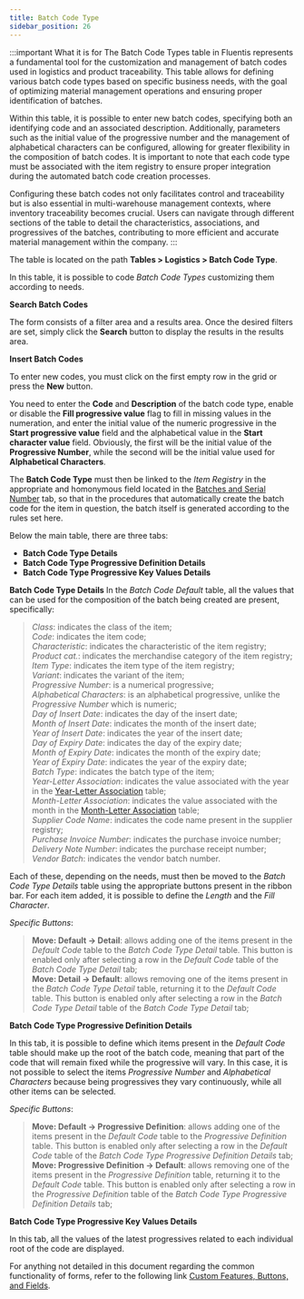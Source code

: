 ```yaml
---
title: Batch Code Type 
sidebar_position: 26
---
```


:::important What it is for
The Batch Code Types table in Fluentis represents a fundamental tool for the customization and management of batch codes used in logistics and product traceability. This table allows for defining various batch code types based on specific business needs, with the goal of optimizing material management operations and ensuring proper identification of batches.

Within this table, it is possible to enter new batch codes, specifying both an identifying code and an associated description. Additionally, parameters such as the initial value of the progressive number and the management of alphabetical characters can be configured, allowing for greater flexibility in the composition of batch codes. It is important to note that each code type must be associated with the item registry to ensure proper integration during the automated batch code creation processes.

Configuring these batch codes not only facilitates control and traceability but is also essential in multi-warehouse management contexts, where inventory traceability becomes crucial. Users can navigate through different sections of the table to detail the characteristics, associations, and progressives of the batches, contributing to more efficient and accurate material management within the company.
:::

The table is located on the path **Tables > Logistics > Batch Code Type**.

In this table, it is possible to code *Batch Code Types* customizing them according to needs.

**Search Batch Codes**

The form consists of a filter area and a results area. Once the desired filters are set, simply click the **Search** button to display the results in the results area.

**Insert Batch Codes**

To enter new codes, you must click on the first empty row in the grid or press the **New** button. 

You need to enter the **Code** and **Description** of the batch code type, enable or disable the **Fill progressive value** flag to fill in missing values in the numeration, and enter the initial value of the numeric progressive in the **Start progressive value** field and the alphabetical value in the **Start character value** field. Obviously, the first will be the initial value of the **Progressive Number**, while the second will be the initial value used for **Alphabetical Characters**.

The **Batch Code Type** must then be linked to the *Item Registry* in the appropriate and homonymous field located in the [Batches and Serial Number](/docs/erp-home/registers/items/create-new-item) tab, so that in the procedures that automatically create the batch code for the item in question, the batch itself is generated according to the rules set here.

Below the main table, there are three tabs:   
- **Batch Code Type Details**
- **Batch Code Type Progressive Definition Details**  
- **Batch Code Type Progressive Key Values Details**    

**Batch Code Type Details**
In the *Batch Code Default* table, all the values that can be used for the composition of the batch being created are present, specifically:

> *Class*: indicates the class of the item;    
> *Code*: indicates the item code;     
> *Characteristic*: indicates the characteristic of the item registry;     
> *Product cat.*: indicates the merchandise category of the item registry;    
> *Item Type*: indicates the item type of the item registry;    
> *Variant*: indicates the variant of the item;    
> *Progressive Number*: is a numerical progressive;          
> *Alphabetical Characters*: is an alphabetical progressive, unlike the *Progressive Number* which is numeric;        
> *Day of Insert Date*: indicates the day of the insert date;    
> *Month of Insert Date*: indicates the month of the insert date;    
> *Year of Insert Date*: indicates the year of the insert date;    
> *Day of Expiry Date*: indicates the day of the expiry date;    
> *Month of Expiry Date*: indicates the month of the expiry date;    
> *Year of Expiry Date*: indicates the year of the expiry date;     
> *Batch Type*: indicates the batch type of the item;     
> *Year-Letter Association*: indicates the value associated with the year in the [Year-Letter Association](/docs/configurations/tables/general-settings/year-letter-association) table;    
> *Month-Letter Association*: indicates the value associated with the month in the [Month-Letter Association](/docs/configurations/tables/general-settings/month-letter-association) table;    
> *Supplier Code Name*: indicates the code name present in the supplier registry;          
> *Purchase Invoice Number*: indicates the purchase invoice number;  
> *Delivery Note Number*: indicates the purchase receipt number;     
> *Vendor Batch*: indicates the vendor batch number.    

Each of these, depending on the needs, must then be moved to the *Batch Code Type Details* table using the appropriate buttons present in the ribbon bar.
For each item added, it is possible to define the *Length* and the *Fill Character*.

*Specific Buttons*:
> **Move: Default -> Detail**: allows adding one of the items present in the *Default Code* table to the *Batch Code Type Detail* table. This button is enabled only after selecting a row in the *Default Code* table of the *Batch Code Type Detail* tab;          
> **Move: Detail -> Default**: allows removing one of the items present in the *Batch Code Type Detail* table, returning it to the *Default Code* table. This button is enabled only after selecting a row in the *Batch Code Type Detail* table of the *Batch Code Type Detail* tab;               

**Batch Code Type Progressive Definition Details** 

In this tab, it is possible to define which items present in the *Default Code* table should make up the root of the batch code, meaning that part of the code that will remain fixed while the progressive will vary. In this case, it is not possible to select the items *Progressive Number* and *Alphabetical Characters* because being progressives they vary continuously, while all other items can be selected.

*Specific Buttons*:
> **Move: Default -> Progressive Definition**: allows adding one of the items present in the *Default Code* table to the *Progressive Definition* table. This button is enabled only after selecting a row in the *Default Code* table of the *Batch Code Type Progressive Definition Details* tab;          
> **Move: Progressive Definition -> Default**: allows removing one of the items present in the *Progressive Definition* table, returning it to the *Default Code* table. This button is enabled only after selecting a row in the *Progressive Definition* table of the *Batch Code Type Progressive Definition Details* tab;  

**Batch Code Type Progressive Key Values Details**  

In this tab, all the values of the latest progressives related to each individual root of the code are displayed.

For anything not detailed in this document regarding the common functionality of forms, refer to the following link [Custom Features, Buttons, and Fields](/docs/guide/common).